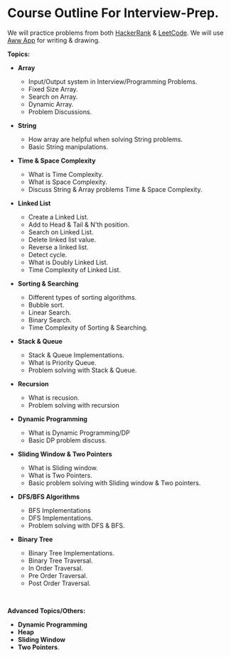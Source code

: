 # Course Outline For Interview-Prep.

We will practice problems from both [HackerRank](https://www.hackerrank.com/) & [LeetCode](https://leetcode.com). We will use [Aww App](https://awwapp.com/) for writing & drawing.

**Topics:**

* **Array**
  - Input/Output system in Interview/Programming Problems.
  - Fixed Size Array.
  - Search on Array.
  - Dynamic Array.
  - Problem Discussions.

* **String**
  - How array are helpful when solving String problems.
  - Basic String manipulations.

* **Time & Space Complexity**
  - What is Time Complexity.
  - What is Space Complexity.
  - Discuss String & Array problems Time & Space Complexity.

* **Linked List**
  - Create a Linked List.
  - Add to Head & Tail & N'th position.
  - Search on Linked List.
  - Delete linked list value.
  - Reverse a linked list.
  - Detect cycle.
  - What is Doubly Linked List.
  - Time Complexity of Linked List.

* **Sorting & Searching**
  - Different types of sorting algorithms.
  - Bubble sort.
  - Linear Search.
  - Binary Search.
  - Time Complexity of Sorting & Searching.

* **Stack & Queue**
  - Stack & Queue Implementations.
  - What is Priority Queue.
  - Problem solving with Stack & Queue.

* **Recursion**
  - What is recusion.
  - Problem solving with recursion

* **Dynamic Programming**
  - What is Dynamic Programming/DP
  - Basic DP problem discuss.

* **Sliding Window & Two Pointers**
  - What is Sliding window.
  - What is Two Pointers.
  - Basic problem solving with Sliding window & Two pointers.

* **DFS/BFS Algorithms**
  - BFS Implementations
  - DFS Implementations.
  - Problem solving with DFS & BFS.

* **Binary Tree**
  - Binary Tree Implementations.
  - Binary Tree Traversal.
  - In Order Traversal.
  - Pre Order Traversal.
  - Post Order Traversal.

</br>

**Advanced Topics/Others:**
 - **Dynamic Programming**
 - **Heap**
 - **Sliding Window**
 - **Two Pointers**.